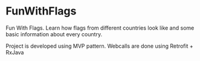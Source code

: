 # FunWithFlags

Fun With Flags. Learn how flags from different countries look like and some basic information about every country.

Project is developed using MVP pattern. 
Webcalls are done using Retrofit + RxJava
